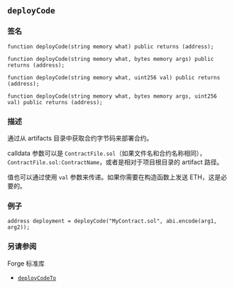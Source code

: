 ## `deployCode`

### 签名

```solidity
function deployCode(string memory what) public returns (address);
```

```solidity
function deployCode(string memory what, bytes memory args) public returns (address);
```

```solidity
function deployCode(string memory what, uint256 val) public returns (address);
```

```solidity
function deployCode(string memory what, bytes memory args, uint256 val) public returns (address);
```

### 描述

通过从 artifacts 目录中获取合约字节码来部署合约。

calldata 参数可以是 `ContractFile.sol`（如果文件名和合约名称相同），`ContractFile.sol:ContractName`，或者是相对于项目根目录的 artifact 路径。

值也可以通过使用 `val` 参数来传递。如果你需要在构造函数上发送 ETH，这是必要的。

### 例子

```solidity
address deployment = deployCode("MyContract.sol", abi.encode(arg1, arg2));
```

### 另请参阅

Forge 标准库

- [`deployCodeTo`](./deployCodeTo.md)